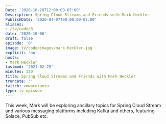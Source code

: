 ```yaml
---
Date: '2020-10-28T12:00:00-07:00'
Description: Spring Cloud Streams and Friends with Mark Heckler
PublishDate: '2020-04-07T00:00:00-07:00'
aliases:
- /tv/code/8
date: '2020-10-06'
draft: false
episode: '8'
image: tv/code/images/mark-heckler.jpg
explicit: 'no'
hosts:
- Mark Heckler
lastmod: '2021-02-25'
minutes: 120
title: Spring Cloud Streams and Friends with Mark Heckler
truncate: ''
twitch: vmwaretanzu
type: tv-episode
---
```


This week, Mark will be exploring ancillary topics for Spring Cloud Stream and various messaging platforms including Kafka and others, featuring Solace, PubSub etc.